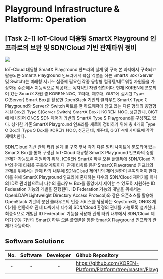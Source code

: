 Playground Infrastructure & Platform: Operation 
================================================
## [Task 2-1] IoT-Cloud 대응형 SmartX Playground 인프라로의 보완 및 SDN/Cloud 기반 관제타워 정비

![](https://github.com/KOREN-Platform/Platform/blob/master/Images/2-1.png)

IoT-Cloud 대응형 SmartX Playground 인프라의 설계 및 구축
  본 과제에서 구축되고 활용되는 SmartX Playground 인프라에서 핵심 역할을 하는 SmartX Box (Server 및 Switch)는 미래형 서비스 실증에 필요한 각종 융합형 컴퓨팅/네트워킹 자원들을 가상화된 수준에서 지능적으로 제공하는 독자적인 자원 집합이다. 현재 KOREN에 분포되어 있는 SmartX 자원 중 KOREN-NOC, 고려대, 제주대, GIST에 설치된 Type C(Server) Smart Box를 활용한 OpenStack 기반의 클라우드 SmartX Type C Playground와 Server와 Switch 파트를 한 하드웨어에 담고 있는 다른 형태의 융합형 자원 Box인 Type S(Server Switch) SmartX Box가 KOREN-NOC, 성균관대, GIST에 배치되어 ONOS SDN 제어기 기반의 SmartX Type S Playground를 구성하고 있다. 상기한 기존 SmartX Playground 인프라를 새로이 정비하기 위해 총 4개의 Type C Box와 Type S Box를 KOREN-NOC, 성균관대, 제주대, GIST 4개 사이트에 각각 재배치한다.
  
 SDN/Cloud 기반 관제 타워 설계 및 구축
  앞서 각기 다른 멀티 사이트에 분포되어 있는 SmartX Box를 통해 구성된 IoT-Cloud 대응형 SmartX Playground 인프라의 중앙 관제가 가능토록 지원하기 위해, KOREN SmartX 하부 오픈 플랫폼에 SDN/Cloud 기반의 관제 타워를 구축할 계획이다. 관제 타워를 통한 SmartX Playground 인프라의 관제를 위해서는 관제 타워 내부에 SDN/Cloud 제어기의 제어 권한이 부여되어야 한다. 이를 위해 SmartX Playground 인프라에 존재하는 다수의 SDN/Cloud 제어기를 하나의 ID로 관리함으로써 다수의 클라우드 Box를 중앙에서 제어할 수 있도록 지원하는 ID Federation 기능의 개발을 진행한다. ID Federation 기능의 개발을 위해서는 OpenLDAP(Lightweight Directory Access Protocol)와 같은 오픈소스를 활용해 OpenStack 기반의 분산 클라우드의 인증 서비스를 담당하는 Keystone과, ONOS 제어기를 연동하여 관제 타워에서 다수의 SDN/Cloud 환경의 관제를 가능토록 설계한다. 최종적으로 개발된 ID Federation 기능을 적용해 관제 타워 내부에서 SDN/Cloud 제어기 연동 기반의 SmartX 하부 오픈 플랫폼을 통한 SmartX Playground 인프라의 관제가 가능하다.
  
Software Solutions
----------------------------
| No. | Software | Developer | Github Repository |
|:---:|:---:|:---:|:---------------|
| -   | - | - |https://github.com/KOREN-Platform/Platform/tree/master/Playground_Infra_Platform_Operation|

